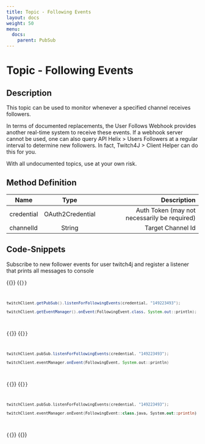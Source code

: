```yaml
---
title: Topic - Following Events
layout: docs
weight: 50
menu: 
  docs:
    parent: PubSub
---
```


# Topic - Following Events

## Description

This topic can be used to monitor whenever a specified channel receives followers.

In terms of documented replacements, the User Follows Webhook provides another real-time system to receive these events.
If a webhook server cannot be used, one can also query API Helix > Users Followers at a regular interval to determine new followers. In fact, Twitch4J > Client Helper can do this for you.

With all undocumented topics, use at your own risk.

## Method Definition

| Name          | Type      | Description  |
| ------------- |:---------:| -----------------:|
| credential | OAuth2Credential | Auth Token (may not necessarily be required) |
| channelId | String | Target Channel Id |

## Code-Snippets

Subscribe to new follower events for user twitch4j and register a listener that prints all messages to console

{{<codeblocks>}}
{{<code Java>}}
```java
twitchClient.getPubSub().listenForFollowingEvents(credential, "149223493");

twitchClient.getEventManager().onEvent(FollowingEvent.class, System.out::println);
```
{{</code>}}
{{<code Groovy>}}
```groovy
twitchClient.pubSub.listenForFollowingEvents(credential, "149223493");

twitchClient.eventManager.onEvent(FollowingEvent, System.out::println)
```
{{</code>}}
{{<code Kotlin>}}
```kotlin
twitchClient.pubSub.listenForFollowingEvents(credential, "149223493");

twitchClient.eventManager.onEvent(FollowingEvent::class.java, System.out::println)
```
{{</code>}}
{{</codeblocks>}}
